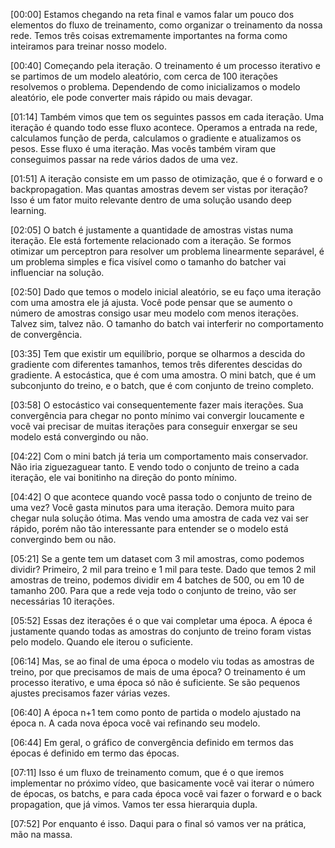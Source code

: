 [00:00] Estamos chegando na reta final e vamos falar um pouco dos elementos do fluxo de treinamento, como organizar o treinamento da nossa rede. Temos três coisas extremamente importantes na forma como inteiramos para treinar nosso modelo.

[00:40] Começando pela iteração. O treinamento é um processo iterativo e se partimos de um modelo aleatório, com cerca de 100 iterações resolvemos o problema. Dependendo de como inicializamos o modelo aleatório, ele pode converter mais rápido ou mais devagar.

[01:14] Também vimos que tem os seguintes passos em cada iteração. Uma iteração é quando todo esse fluxo acontece. Operamos a entrada na rede, calculamos função de perda, calculamos o gradiente e atualizamos os pesos. Esse fluxo é uma iteração. Mas vocês também viram que conseguimos passar na rede vários dados de uma vez.

[01:51] A iteração consiste em um passo de otimização, que é o forward e o backpropagation. Mas quantas amostras devem ser vistas por iteração? Isso é um fator muito relevante dentro de uma solução usando deep learning.

[02:05] O batch é justamente a quantidade de amostras vistas numa iteração. Ele está fortemente relacionado com a iteração. Se formos otimizar um perceptron para resolver um problema linearmente separável, é um problema simples e fica visível como o tamanho do batcher vai influenciar na solução.

[02:50] Dado que temos o modelo inicial aleatório, se eu faço uma iteração com uma amostra ele já ajusta. Você pode pensar que se aumento o número de amostras consigo usar meu modelo com menos iterações. Talvez sim, talvez não. O tamanho do batch vai interferir no comportamento de convergência.

[03:35] Tem que existir um equilíbrio, porque se olharmos a descida do gradiente com diferentes tamanhos, temos três diferentes descidas do gradiente. A estocástica, que é com uma amostra. O mini batch, que é um subconjunto do treino, e o batch, que é com conjunto de treino completo.

[03:58] O estocástico vai consequentemente fazer mais iterações. Sua convergência para chegar no ponto mínimo vai convergir loucamente e você vai precisar de muitas iterações para conseguir enxergar se seu modelo está convergindo ou não.

[04:22] Com o mini batch já teria um comportamento mais conservador. Não iria ziguezaguear tanto. E vendo todo o conjunto de treino a cada iteração, ele vai bonitinho na direção do ponto mínimo.

[04:42] O que acontece quando você passa todo o conjunto de treino de uma vez? Você gasta minutos para uma iteração. Demora muito para chegar nula solução ótima. Mas vendo uma amostra de cada vez vai ser rápido, porém não tão interessante para entender se o modelo está convergindo bem ou não.

[05:21] Se a gente tem um dataset com 3 mil amostras, como podemos dividir? Primeiro, 2 mil para treino e 1 mil para teste. Dado que temos 2 mil amostras de treino, podemos dividir em 4 batches de 500, ou em 10 de tamanho 200. Para que a rede veja todo o conjunto de treino, vão ser necessárias 10 iterações.

[05:52] Essas dez iterações é o que vai completar uma época. A época é justamente quando todas as amostras do conjunto de treino foram vistas pelo modelo. Quando ele iterou o suficiente.

[06:14] Mas, se ao final de uma época o modelo viu todas as amostras de treino, por que precisamos de mais de uma época? O treinamento é um processo iterativo, e uma época só não é suficiente. Se são pequenos ajustes precisamos fazer várias vezes.

[06:40] A época n+1 tem como ponto de partida o modelo ajustado na época n. A cada nova época você vai refinando seu modelo.

[06:44] Em geral, o gráfico de convergência definido em termos das épocas é definido em termo das épocas.

[07:11] Isso é um fluxo de treinamento comum, que é o que iremos implementar no próximo vídeo, que basicamente você vai iterar o número de épocas, os batchs, e para cada época você vai fazer o forward e o back propagation, que já vimos. Vamos ter essa hierarquia dupla.

[07:52] Por enquanto é isso. Daqui para o final só vamos ver na prática, mão na massa.